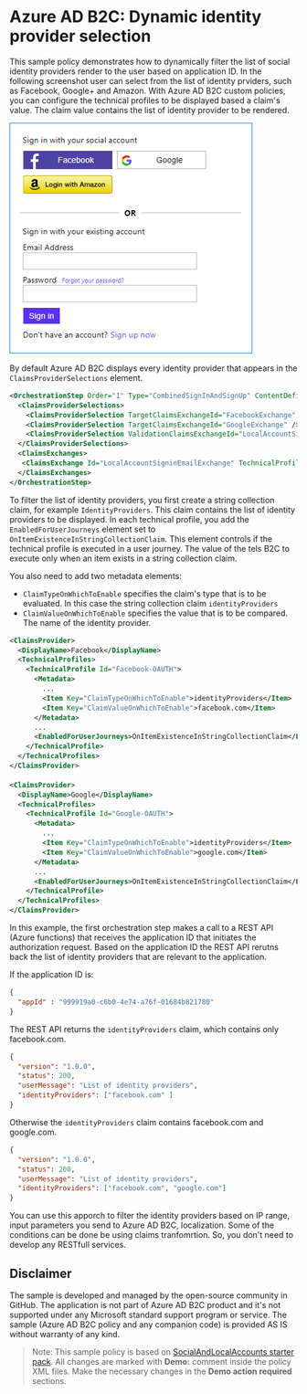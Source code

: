 # Azure AD B2C: Dynamic identity provider selection

This sample policy demonstrates how to dynamically filter the list of social identity providers render to the user based on application ID. In the following screenshot user can select from the list of identity prviders, such as Facebook, Google+ and Amazon. With Azure AD B2C custom policies, you can configure the technical profiles to be displayed based a claim's value. The  claim value contains the list of identity provider to be rendered.

![IDP Selection](IDPSelection.png)

By default Azure AD B2C displays every identity provider that appears in the `ClaimsProviderSelections` element. 

```XML
<OrchestrationStep Order="1" Type="CombinedSignInAndSignUp" ContentDefinitionReferenceId="api.signuporsignin">
  <ClaimsProviderSelections>
    <ClaimsProviderSelection TargetClaimsExchangeId="FacebookExchange" />
    <ClaimsProviderSelection TargetClaimsExchangeId="GoogleExchange" />
    <ClaimsProviderSelection ValidationClaimsExchangeId="LocalAccountSigninEmailExchange" />
  </ClaimsProviderSelections>
  <ClaimsExchanges>
   <ClaimsExchange Id="LocalAccountSigninEmailExchange" TechnicalProfileReferenceId="SelfAsserted-LocalAccountSignin-Email" />
  </ClaimsExchanges>
</OrchestrationStep>
```

 To filter the list of identity providers, you first create a string collection claim, for example `IdentityProviders`. This claim contains the list of identity providers to be displayed. In each technical profile, you add the `EnabledForUserJourneys` element set to `OnItemExistenceInStringCollectionClaim`. This element controls if the technical profile is executed in a user journey. The value of the tels B2C to execute only when an item exists in a string collection claim.

You also need to add two metadata elements:
- `ClaimTypeOnWhichToEnable` specifies the claim's type that is to be evaluated. In this case the string collection claim `identityProviders`
- `ClaimValueOnWhichToEnable` specifies the value that is to be compared. The name of the identity provider.


```XML
<ClaimsProvider>
  <DisplayName>Facebook</DisplayName>
  <TechnicalProfiles>
    <TechnicalProfile Id="Facebook-OAUTH">
      <Metadata>
        ...
        <Item Key="ClaimTypeOnWhichToEnable">identityProviders</Item>
        <Item Key="ClaimValueOnWhichToEnable">facebook.com</Item>
      </Metadata>
      ...
      <EnabledForUserJourneys>OnItemExistenceInStringCollectionClaim</EnabledForUserJourneys>
    </TechnicalProfile>
  </TechnicalProfiles>
</ClaimsProvider>

<ClaimsProvider>
  <DisplayName>Google</DisplayName>
  <TechnicalProfiles>
    <TechnicalProfile Id="Google-OAUTH">
      <Metadata>
        ...
        <Item Key="ClaimTypeOnWhichToEnable">identityProviders</Item>
        <Item Key="ClaimValueOnWhichToEnable">google.com</Item>
      </Metadata>
      ...
      <EnabledForUserJourneys>OnItemExistenceInStringCollectionClaim</EnabledForUserJourneys>
    </TechnicalProfile>
  </TechnicalProfiles>
</ClaimsProvider>
```

In this example, the first orchestration step makes a call to a REST API (Azure functions) that receives the application ID that initiates the authorization request. Based on the application ID the REST API rerutns back the list of identity providers that are relevant to the application. 

If the application ID is:
```JSON
{
  "appId" : "999919a0-c6b0-4e74-a76f-01684b821780"
}
```

The REST API returns the `identityProviders` claim, which contains only facebook.com.
```JSON
{
  "version": "1.0.0",
  "status": 200,
  "userMessage": "List of identity providers",
  "identityProviders": ["facebook.com" ]
}
```

Otherwise the `identityProviders` claim contains facebook.com and google.com.
```JSON
{
  "version": "1.0.0",
  "status": 200,
  "userMessage": "List of identity providers",
  "identityProviders": ["facebook.com", "google.com"]
}
```

You can use this apporch to filter the identity providers based on IP range, input parameters you send to Azure AD B2C, localization. Some of the conditions can be done be using claims tranfomrtion. So, you don't need to develop any RESTfull services.

## Disclaimer
The sample is developed and managed by the open-source community in GitHub. The application is not part of Azure AD B2C product and it's not supported under any Microsoft standard support program or service. The sample (Azure AD B2C policy and any companion code) is provided AS IS without warranty of any kind.

> Note:  This sample policy is based on [SocialAndLocalAccounts starter pack](https://github.com/Azure-Samples/active-directory-b2c-custom-policy-starterpack/tree/master/SocialAndLocalAccounts). All changes are marked with **Demo:** comment inside the policy XML files. Make the necessary changes in the **Demo action required** sections.
